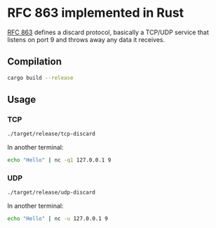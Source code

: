 # RFC 863 implemented in Rust

[RFC 863](https://tools.ietf.org/html/rfc863) defines a discard protocol, basically a TCP/UDP service that listens on port 9 and throws away any data it receives.

## Compilation

```bash
cargo build --release
```

## Usage

### TCP

```bash
./target/release/tcp-discard
```

In another terminal:

```bash
echo "Hello" | nc -q1 127.0.0.1 9
```

### UDP

```bash
./target/release/udp-discard
```

In another terminal:

```bash
echo "Hello" | nc -u 127.0.0.1 9
```
